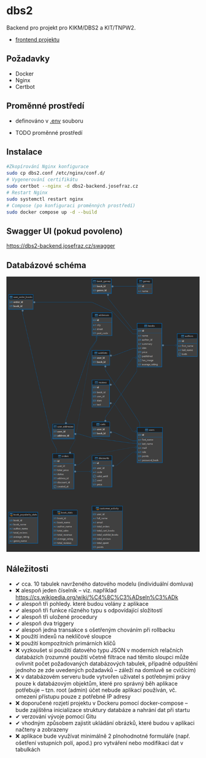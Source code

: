 # dbs2

Backend pro projekt pro KIKM/DBS2 a KIT/TNPW2.

- [frontend projektu](https://github.com/DomDomiX/DBS2_Frontend)

## Požadavky

- Docker
- Nginx
- Certbot

## Proměnné prostředí

- definováno v [.env](.env) souboru

- TODO proměnné prostředí

## Instalace

```bash
#Zkopírování Nginx konfigurace
sudo cp dbs2.conf /etc/nginx/conf.d/
# Vygenerování certifikátu
sudo certbot --nginx -d dbs2-backend.josefraz.cz
# Restart Nginx
sudo systemctl restart nginx
# Compose (po konfiguraci proměnných prostředí)
sudo docker compose up -d --build
```

## Swagger UI (pokud povoleno)

<https://dbs2-backend.josefraz.cz/swagger>

## Databázové schéma

![Databázové schéma](dbs2%20-%20public.png)

## Náležitosti

- ✔ cca. 10 tabulek navrženého datového modelu (individuální domluva)
- ❌ alespoň jeden číselník – viz. například https://cs.wikipedia.org/wiki/%C4%8C%C3%ADseln%C3%ADk
- ✔ alespoň tři pohledy. které budou volány z aplikace
- ✔ alespoň tři funkce různého typu s odpovídající složitostí
- ✔ alespoň tři uložené procedury
- ✔ alespoň dva triggery
- ✔ alespoň jedna transakce s ošetřeným chováním při rollbacku
- ❌ použití indexů na neklíčové sloupce
- ❌ použití kompozitních primárních klíčů
- ❌ vyzkoušet si použití datového typu JSON v moderních relačních databázích (rozumné použití včetně filtrace nad těmito sloupci může ovlivnit počet požadovaných databázových tabulek, případně odpuštění jednoho ze zde uvedených požadavků – záleží na domluvě se cvičícím)
- ❌ v databázovém serveru bude vytvořen uživatel s potřebnými právy pouze k databázovým objektům, které pro správný běh aplikace potřebuje – tzn. root (admin) účet nebude aplikací používán, vč. omezení přístupu pouze z potřebné IP adresy
- ❌ doporučené rozjetí projektu v Dockeru pomocí docker-compose – bude zajištěna inicializace struktury databáze a nahrání dat při startu
- ✔ verzování vývoje pomocí Gitu
- ✔ vhodným způsobem zajistit ukládání obrázků, které budou v aplikaci načteny a zobrazeny
- ❌ aplikace bude využívat minimálně 2 plnohodnotné formuláře (např. ošetření vstupních polí, apod.) pro vytváření nebo modifikaci dat v tabulkách